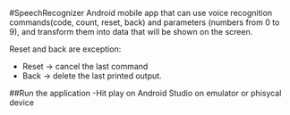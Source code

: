 #SpeechRecognizer
Android mobile app that can use voice recognition commands(code, count, reset, back) and parameters (numbers from 0 to 9), and transform them into
data that will be shown on the screen.

Reset and back are exception: 
- Reset -> cancel the last command
- Back -> delete the last printed output.

##Run the application
-Hit play on Android Studio on emulator or phisycal device